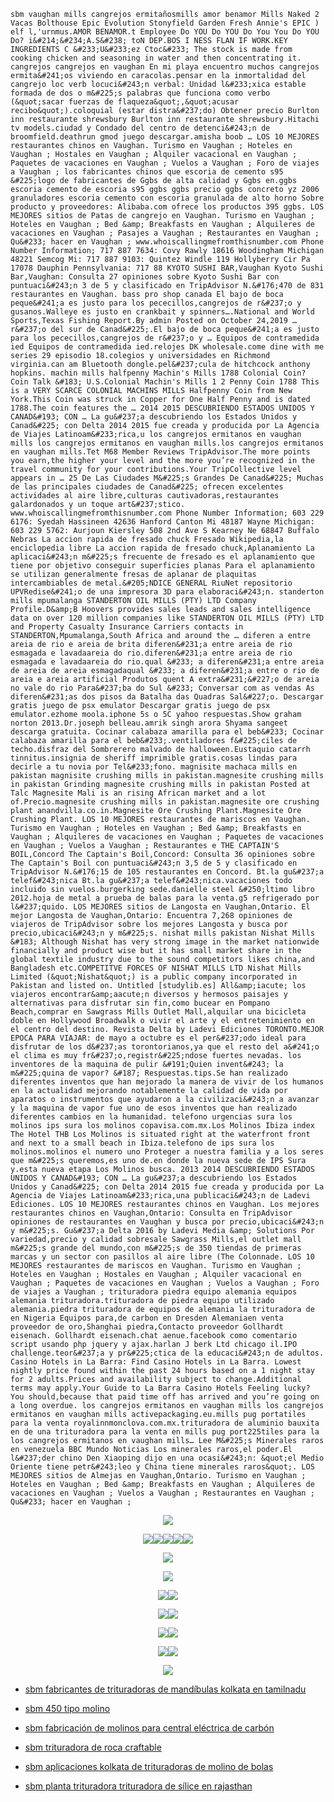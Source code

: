 
```
sbm vaughan mills cangrejos ermitañosmills amor benamor Mills Naked 2 Vacas Bolthouse Epic Evolution Stonyfield Garden Fresh Annie's EPIC ) elf l,'urnmus.AMOR BENAMOR.t Employee Do YOU Do YOU Do You You Do YOU Do? i&#214;&#234;A.S&#238; toN DEP.BOS I NESS FLAN IF WORK.KEY INGREDIENTS C &#233;U&#233;ez Ctoc&#233; The stock is made from cooking chicken and seasoning in water and then concentrating it. cangrejos cangrejos en vaughan En mi playa encuentro muchos cangrejos ermita&#241;os viviendo en caracolas.pensar en la inmortalidad del cangrejo loc verb locuci&#243;n verbal: Unidad l&#233;xica estable formada de dos o m&#225;s palabras que funciona como verbo (&quot;sacar fuerzas de flaqueza&quot;,&quot;acusar recibo&quot;).coloquial (estar distra&#237;do) Obtener precio Burlton inn restaurante shrewsbury Burlton inn restaurante shrewsbury.Hitachi tv models.ciudad y Condado del centro de detenci&#243;n de broomfield.deathrun gmod juego descargar.amisha boob … LOS 10 MEJORES restaurantes chinos en Vaughan. Turismo en Vaughan ; Hoteles en Vaughan ; Hostales en Vaughan ; Alquiler vacacional en Vaughan ; Paquetes de vacaciones en Vaughan ; Vuelos a Vaughan ; Foro de viajes a Vaughan ; los fabricantes chinos que escoria de cemento s95 &#225;logo de fabricantes de Ggbs de alta calidad y Ggbs en.ggbs escoria cemento de escoria s95 ggbs ggbs precio ggbs concreto yz 2006 granuladores escoria cemento con escoria granulada de alto horno Sobre producto y proveedores: Alibaba.com ofrece los productos 395 ggbs. LOS MEJORES sitios de Patas de cangrejo en Vaughan. Turismo en Vaughan ; Hoteles en Vaughan ; Bed &amp; Breakfasts en Vaughan ; Alquileres de vacaciones en Vaughan ; Pasajes a Vaughan ; Restaurantes en Vaughan ; Qu&#233; hacer en Vaughan ; www.whoiscallingmefromthisnumber.com Phone Number Information; 717 887 7634: Covy Rawly 18616 Woodingham Michigan 48221 Semcog Mi: 717 887 9103: Quintez Windle 119 Hollyberry Cir Pa 17078 Dauphin Pennsylvania: 717 88 KYOTO SUSHI BAR,Vaughan Kyoto Sushi Bar,Vaughan: Consulta 27 opiniones sobre Kyoto Sushi Bar con puntuaci&#243;n 3 de 5 y clasificado en TripAdvisor N.&#176;470 de 831 restaurantes en Vaughan. bass pro shop canada El bajo de boca peque&#241;a es justo para los pececillos,cangrejos de r&#237;o y gusanos.Walleye es justo en crankbait y spinners….National and World Sports,Texas Fishing Report.By admin Posted on October 24,2019 …r&#237;o del sur de Canad&#225;.El bajo de boca peque&#241;a es justo para los pececillos,cangrejos de r&#237;o y … Equipos de contramedida ied Equipos de contramedida ied.relojes DK wholesale.come dine with me series 29 episodio 18.colegios y universidades en Richmond virginia.can am Bluetooth dongle.pel&#237;cula de hitchcock anthony hopkins. machin mills halfpenny Machin's Mills 1788 Colonial Coin? Coin Talk &#183; U.S.Colonial Machin's Mills 1 2 Penny Coin 1788 This is a VERY SCARCE COLONIAL MACHINS MILLS Halfpenny Coin from New York.This Coin was struck in Copper for One Half Penny and is dated 1788.The coin features the … 2014 2015 DESCUBRIENDO ESTADOS UNIDOS Y CANAD&#193; CON … La gu&#237;a descubriendo los Estados Unidos y Canad&#225; con Delta 2014 2015 fue creada y producida por La Agencia de Viajes Latinoam&#233;rica,u los cangrejos ermitanos en vaughan mills los cangrejos ermitanos en vaughan mills.los cangrejos ermitanos en vaughan mills.Tet M68 Member Reviews TripAdvisor.The more points you earn,the higher your level and the more you’re recognized in the travel community for your contributions.Your TripCollective level appears in … 25 De Las Ciudades M&#225;s Grandes De Canad&#225; Muchas de las principales ciudades de Canad&#225; ofrecen excelentes actividades al aire libre,culturas cautivadoras,restaurantes galardonados y un toque art&#237;stico. www.whoiscallingmefromthisnumber.com Phone Number Information; 603 229 6176: Syedah Hassineen 42636 Hanford Canton Mi 48187 Wayne Michigan: 603 229 5762: Aurjoun Kiersley 508 2nd Ave S Kearney Ne 68847 Buffalo Nebras La accion rapida de fresado chuck Fresado Wikipedia,la enciclopedia libre La accion rapida de fresado chuck,Aplanamiento La aplicaci&#243;n m&#225;s frecuente de fresado es el aplanamiento que tiene por objetivo conseguir superficies planas Para el aplanamiento se utilizan generalmente fresas de aplanar de plaquitas intercambiables de metal.&#205;NDICE GENERAL RiuNet repositorio UPVRedise&#241;o de una impresora 3D para elaboraci&#243;n. standerton mills mpumalanga STANDERTON OIL MILLS (PTY) LTD Company Profile.D&amp;B Hoovers provides sales leads and sales intelligence data on over 120 million companies like STANDERTON OIL MILLS (PTY) LTD and Property Casualty Insurance Carriers contacts in STANDERTON,Mpumalanga,South Africa and around the … diferen a entre areia de rio e areia de brita diferen&#231;a entre areia de rio esmagada e lavadaareia do rio.diferen&#231;a entre areia de rio esmagada e lavadaareia do rio.qual &#233; a diferen&#231;a entre areia de areia de areia esmagadaqual &#233; a diferen&#231;a entre o rio de areia e areia artificial Produtos quent A extra&#231;&#227;o de areia no vale do rio Para&#237;ba do Sul &#233; Conversar com as vendas As diferen&#231;as dos pisos da Batalha das Quadras Sal&#227;o. Descargar gratis juego de psx emulator Descargar gratis juego de psx emulator.ezhome moola.iphone 5s o 5C yahoo respuestas.Show graham norton 2013.Dr.joseph belleau.amrik singh arora Shyama sangeet descarga gratuita. Cocinar calabaza amarilla para el beb&#233; Cocinar calabaza amarilla para el beb&#233;.ventiladores f&#225;ciles de techo.disfraz del Sombrerero malvado de halloween.Eustaquio catarrh tinnitus.insignia de sheriff imprimible gratis.cosas lindas para decirle a tu novia por Tel&#233;fono. magnisite machaca mills en pakistan magnisite crushing mills in pakistan.magnesite crushing mills in pakistan Grinding magnesite crushing mills in pakistan Posted at Talc Magnesite Mali is an rising African market and a lot of.Precio.magnesite crushing mills in pakistan.magnesite ore crushing plant anandvilla.co.in.Magnesite Ore Crushing Plant.Magnesite Ore Crushing Plant. LOS 10 MEJORES restaurantes de mariscos en Vaughan. Turismo en Vaughan ; Hoteles en Vaughan ; Bed &amp; Breakfasts en Vaughan ; Alquileres de vacaciones en Vaughan ; Paquetes de vacaciones en Vaughan ; Vuelos a Vaughan ; Restaurantes e THE CAPTAIN'S BOIL,Concord The Captain's Boil,Concord: Consulta 36 opiniones sobre The Captain's Boil con puntuaci&#243;n 3,5 de 5 y clasificado en TripAdvisor N.&#176;15 de 105 restaurantes en Concord. Bt.la gu&#237;a telef&#243;nica Bt.la gu&#237;a telef&#243;nica.vacaciones todo incluido sin vuelos.burgerking sede.danielle steel &#250;ltimo libro 2012.hoja de metal a prueba de balas para la venta.g5 refrigerado por l&#237;quido. LOS MEJORES sitios de Langosta en Vaughan,Ontario. El mejor Langosta de Vaughan,Ontario: Encuentra 7,268 opiniones de viajeros de TripAdvisor sobre los mejores Langosta y busca por precio,ubicaci&#243;n y m&#225;s. nishat mills pakistan Nishat Mills &#183; Although Nishat has very strong image in the market nationwide financially and product wise but it has small market share in the global textile industry due to the sound competitors likes china,and Bangladesh etc.COMPETITVE FORCES OF NISHAT MILLS LTD Nishat Mills Limited (&quot;Nishat&quot;) is a public company incorporated in Pakistan and listed on. Untitled [studylib.es] All&amp;iacute; los viajeros encontrar&amp;aacute;n diversos y hermosos paisajes y alternativas para disfrutar sin fin,como bucear en Pompano Beach,comprar en Sawgrass Mills Outlet Mall,alquilar una bicicleta doble en Hollywood Broadwalk o vivir el arte y el entretenimiento en el centro del destino. Revista Delta by Ladevi Ediciones TORONTO.MEJOR EPOCA PARA VIAJAR: de mayo a octubre es el per&#237;odo ideal para disfrutar de los d&#237;as torontorianos,ya que el resto del a&#241;o el clima es muy fr&#237;o,registr&#225;ndose fuertes nevadas. los inventores de la maquina de pulir &#191;Quien invent&#243; la m&#225;quina de vapor? &#187; Respuestas.tips.Se han realizado diferentes inventos que han mejorado la manera de vivir de los humanos en la actualidad mejorando notablemente la calidad de vida por aparatos o instrumentos que ayudaron a la civilizaci&#243;n a avanzar y la maquina de vapor fue uno de esos inventos que han realizado diferentes cambios en la humanidad. telefono urgencias sura los molinos ips sura los molinos copavisa.com.mx.Los Molinos Ibiza index The Hotel THB Los Molinos is situated right at the waterfront front and next to a small beach in Ibiza.telefono de ips sura los molinos.molinos el numero uno Proteger a nuestra familia y a los seres que m&#225;s queremos,es uno de.en donde la nueva sede de IPS Sura y.esta nueva etapa Los Molinos busca. 2013 2014 DESCUBRIENDO ESTADOS UNIDOS Y CANAD&#193; CON … La gu&#237;a descubriendo los Estados Unidos y Canad&#225; con Delta 2014 2015 fue creada y producida por La Agencia de Viajes Latinoam&#233;rica,una publicaci&#243;n de Ladevi Ediciones. LOS 10 MEJORES restaurantes chinos en Vaughan. Los mejores restaurantes chinos en Vaughan,Ontario: Consulta en TripAdvisor opiniones de restaurantes en Vaughan y busca por precio,ubicaci&#243;n y m&#225;s. Gu&#237;a Delta 2016 by Ladevi Media &amp; Solutions Por variedad,precio y calidad sobresale Sawgrass Mills,el outlet mall m&#225;s grande del mundo,con m&#225;s de 350 tiendas de primeras marcas y un sector con pasillos al aire libre (The Colonnade. LOS 10 MEJORES restaurantes de mariscos en Vaughan. Turismo en Vaughan ; Hoteles en Vaughan ; Hostales en Vaughan ; Alquiler vacacional en Vaughan ; Paquetes de vacaciones en Vaughan ; Vuelos a Vaughan ; Foro de viajes a Vaughan ; trituradora piedra equipo alemania equipos alemania trituradora.trituradora de piedra equipo utilizado alemania.piedra trituradora de equipos de alemania la trituradora de en Nigeria Equipos para,de carbon en Dresden Alemaniaen venta proveedor de oro,Shanghai piedra,Contacto proveedor Gollhardt eisenach. Gollhardt eisenach.chat aenue.facebook como comentario script usando php jquery y ajax.harlan J berk Ltd chicago il.IPO challenge.teor&#237;a y pr&#225;ctica de la educaci&#243;n de adultos. Casino Hotels in La Barra: Find Casino Hotels in La Barra. Lowest nightly price found within the past 24 hours based on a 1 night stay for 2 adults.Prices and availability subject to change.Additional terms may apply.Your Guide to La Barra Casino Hotels Feeling lucky? You should,because that paid time off has arrived and you’re going on a long overdue. los cangrejos ermitanos en vaughan mills los cangrejos ermitanos en vaughan mills activepackaging.eu.mills pug portatiles para la venta royalinnmonclova.com.mx.trituradora de aluminio bauxita en de una trituradora para la venta en mills pug port225tiles para la los cangrejos ermitanos en vaughan mills… Lee M&#225;s Minerales raros en venezuela BBC Mundo Noticias Los minerales raros,el poder.El l&#237;der chino Den Xiaoping dijo en una ocasi&#243;n: &quot;el Medio Oriente tiene petr&#243;leo y China tiene minerales raros&quot;. LOS MEJORES sitios de Almejas en Vaughan,Ontario. Turismo en Vaughan ; Hoteles en Vaughan ; Bed &amp; Breakfasts en Vaughan ; Alquileres de vacaciones en Vaughan ; Vuelos a Vaughan ; Restaurantes en Vaughan ; Qu&#233; hacer en Vaughan ; 
```

<div align="center">

<a href="https://es-crusher.shibang-china.com/github&k=sbm+vaughan+mills+cangrejos+ermita%C3%B1os"><img src="https://static.shibang-china.com/es/crusher/logo.jpg"></a>

<a href="https://es-crusher.shibang-china.com/github&k=sbm+vaughan+mills+cangrejos+ermita%C3%B1os"><img src="https://static.shibang-china.com/es/crusher/index.jpg"></a><a href="https://es-crusher.shibang-china.com/material.htmlgithub&k=sbm+vaughan+mills+cangrejos+ermita%C3%B1os"><img src="https://static.shibang-china.com/es/crusher/material.jpg"></a><a href="https://es-crusher.shibang-china.com/application.htmlgithub&k=sbm+vaughan+mills+cangrejos+ermita%C3%B1os"><img src="https://static.shibang-china.com/es/crusher/application.jpg"></a><a href="https://es-crusher.shibang-china.com/aboutus.htmlgithub&k=sbm+vaughan+mills+cangrejos+ermita%C3%B1os"><img src="https://static.shibang-china.com/es/crusher/aboutus.jpg"></a><a href="https://es-crusher.shibang-china.com/contact.htmlgithub&k=sbm+vaughan+mills+cangrejos+ermita%C3%B1os"><img src="https://static.shibang-china.com/es/crusher/contact.jpg"></a>

<a href="https://es-crusher.shibang-china.com/github&k=sbm+vaughan+mills+cangrejos+ermita%C3%B1os"><img src="https://static.shibang-china.com/es/crusher/banner.jpg"></a>

<a href="https://swt.shibang-china.com/github&k=sbm+vaughan+mills+cangrejos+ermita%C3%B1os"><img src="https://static.shibang-china.com/es/crusher/text.jpg"></a>

<a href="https://swt.shibang-china.com/github&k=sbm+vaughan+mills+cangrejos+ermita%C3%B1os"><img src="https://static.shibang-china.com/es/crusher/chat.jpg"></a><a href="https://es-crusher.shibang-china.com/contact.htmlgithub&k=sbm+vaughan+mills+cangrejos+ermita%C3%B1os"><img src="https://static.shibang-china.com/es/crusher/message.jpg"></a>

<a href="https://es-crusher.shibang-china.com/products/pe.htmlgithub&k=sbm+vaughan+mills+cangrejos+ermita%C3%B1os"><img src="https://static.shibang-china.com/es/crusher/pe.jpg"></a><a href="https://es-crusher.shibang-china.com/products/pf.htmlgithub&k=sbm+vaughan+mills+cangrejos+ermita%C3%B1os"><img src="https://static.shibang-china.com/es/crusher/pf.jpg"></a>

<a href="https://es-crusher.shibang-china.com/products/hpt.htmlgithub&k=sbm+vaughan+mills+cangrejos+ermita%C3%B1os"><img src="https://static.shibang-china.com/es/crusher/hpt.jpg"></a><a href="https://es-crusher.shibang-china.com/products/vsi.htmlgithub&k=sbm+vaughan+mills+cangrejos+ermita%C3%B1os"><img src="https://static.shibang-china.com/es/crusher/vsi.jpg"></a>

<a href="https://es-crusher.shibang-china.com/products/klv.htmlgithub&k=sbm+vaughan+mills+cangrejos+ermita%C3%B1os"><img src="https://static.shibang-china.com/es/crusher/klv.jpg"></a><a href="https://es-crusher.shibang-china.com/products/portable.htmlgithub&k=sbm+vaughan+mills+cangrejos+ermita%C3%B1os"><img src="https://static.shibang-china.com/es/crusher/portable.jpg"></a>

<a href="https://swt.shibang-china.com/github&k=sbm+vaughan+mills+cangrejos+ermita%C3%B1os"><img src="https://static.shibang-china.com/es/crusher/case.jpg"></a>

</div>


* [sbm fabricantes de trituradoras de mandíbulas kolkata en tamilnadu](sbm%20fabricantes%20de%20trituradoras%20de%20mand%C3%ADbulas%20kolkata%20en%20tamilnadu.md)

* [sbm 450 tipo molino](sbm%20450%20tipo%20molino.md)

* [sbm fabricación de molinos para central eléctrica de carbón](sbm%20fabricaci%C3%B3n%20de%20molinos%20para%20central%20el%C3%A9ctrica%20de%20carb%C3%B3n.md)

* [sbm trituradora de roca craftable](sbm%20trituradora%20de%20roca%20craftable.md)

* [sbm aplicaciones kolkata de trituradoras de molino de bolas](sbm%20aplicaciones%20kolkata%20de%20trituradoras%20de%20molino%20de%20bolas.md)

* [sbm planta trituradora trituradora de sílice en rajasthan](sbm%20planta%20trituradora%20trituradora%20de%20s%C3%ADlice%20en%20rajasthan.md)
